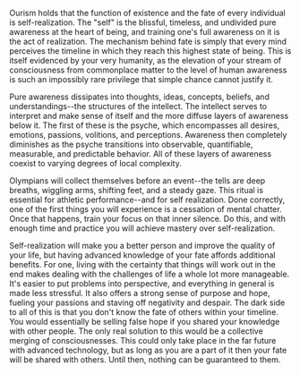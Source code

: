 Ourism holds that the function of existence and the fate of every individual is self-realization. The "self" is the blissful, timeless, and undivided pure awareness at the heart of being, and training one's full awareness on it is the act of realization. The mechanism behind fate is simply that every mind perceives the timeline in which they reach this highest state of being. This is itself evidenced by your very humanity, as the elevation of your stream of consciousness from commonplace matter to the level of human awareness is such an impossibly rare privilege that simple chance cannot justify it.

Pure awareness dissipates into thoughts, ideas, concepts, beliefs, and understandings--the structures of the intellect. The intellect serves to interpret and make sense of itself and the more diffuse layers of awareness below it. The first of these is the psyche, which encompasses all desires, emotions, passions, volitions, and perceptions. Awareness then completely diminishes as the psyche transitions into observable, quantifiable, measurable, and predictable behavior. All of these layers of awareness coexist to varying degrees of local complexity.

Olympians will collect themselves before an event--the tells are deep breaths, wiggling arms, shifting feet, and a steady gaze. This ritual is essential for athletic performance--and for self realization. Done correctly, one of the first things you will experience is a cessation of mental chatter. Once that happens, train your focus on that inner silence. Do this, and with enough time and practice you will achieve mastery over self-realization.

Self-realization will make you a better person and improve the quality of your life, but having advanced knowledge of your fate affords additional benefits. For one, living with the certainty that things will work out in the end makes dealing with the challenges of life a whole lot more manageable. It's easier to put problems into perspective, and everything in general is made less stressful. It also offers a strong sense of purpose and hope, fueling your passions and staving off negativity and despair. The dark side to all of this is that you don't know the fate of others within your timeline. You would essentially be selling false hope if you shared your knowledge with other people. The only real solution to this would be a collective merging of consciousnesses. This could only take place in the far future with advanced technology, but as long as you are a part of it then your fate will be shared with others. Until then, nothing can be guaranteed to them.
